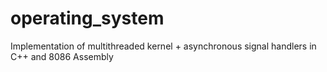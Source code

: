 # operating_system
Implementation of multithreaded kernel + asynchronous signal handlers in C++ and 8086 Assembly
